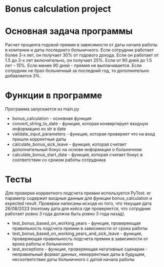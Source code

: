 # Bonus calculation project

# Основная задача программы

Расчет процента годовой премии в зависимости от даты начала работы в компании и даты последнего больничного. Если сотрудник работает более 3-х лет, он получает 30% от годового дохода. Если он работает от 1.5 до 3-х лет включительно, он получает 25%. Если от 90 дней до 1.5 лет - 15%. Если менее 90 дней - премия не выплачивается. Если сотрудник не брал больничный за последний год, то дополнительно добавляется 3%.

# Функции в программе

Программа запускается из main.py

* bonus_calculation - основная функция
* convert_string_to_date - функция, которая конвертирует входную информацию из str в date
* validate_input_parameters - функция, которая проверяет что на вход пришли корректные даты
* calculate_bonus_sick_leave - функция, которая считает дополнительный бонус на основе информации о больничном
* calculate_bonus_start_date - функция, которая считает бонус в соответствии со сроком работы сотрудника

# Тесты

Для проверки корректного подсчета премии используется PyTest. er параметр содержит входные данные для функции bonus_calculation и expected result. Проверки написаны исходя из того, что текущая дата 26/08/2023 (поэтому дата для кейса где проверяется, что сотрудник работает ровно 3 года должна быть ровно 3 года назад).

* test_bonus_based_on_working_years - функция, проверяющая правильность подсчета премии в зависимости от срока работы
* test_bonus_based_on_working_years_and_sick_leave - функция, проверяющая правильность подсчета премии в зависимости от врока работы и больничного
* test_exceptions - функция, проверяющая негативные сценарии - неправильный формат данных, некорректные даты в будущем, несоответствие даты больничного с датой начала работы